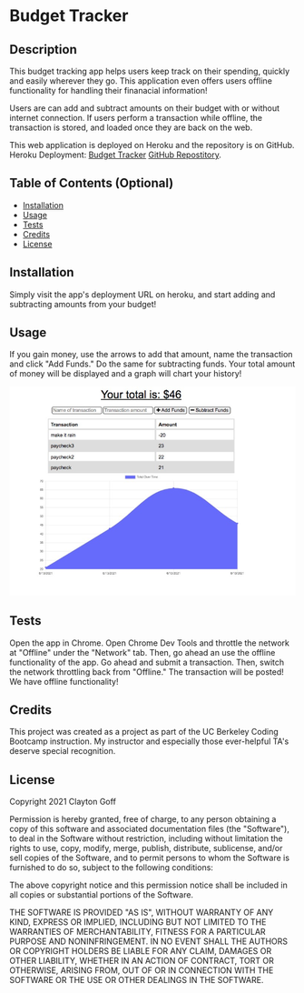 # Budget Tracker

## Description 

This budget tracking app helps users keep track on their spending, quickly and easily wherever they go. This application even offers users offline functionality for handling their finanacial information!

Users are can add and subtract amounts on their budget with or without internet connection. If users perform a transaction while offline, the transaction is stored, and loaded once they are back on the web. 

This web application is deployed on Heroku and the repository is on GitHub.
Heroku Deployment: [Budget Tracker](https://sleepy-sands-14482.herokuapp.com/)
[GitHub Repostitory](https://github.com/Clayto30/budget-tracker).

## Table of Contents (Optional)

* [Installation](#installation)
* [Usage](#usage)
* [Tests](#tests)
* [Credits](#credits)
* [License](#license)


## Installation

Simply visit the app's deployment URL on heroku, and start adding and subtracting amounts from your budget!

## Usage 

If you gain money, use the arrows to add that amount, name the transaction and click "Add Funds." Do the same for subtracting funds. Your total amount of money will be displayed and a graph will chart your history!

![alt text](public/images/screenshot.jpg)

## Tests

Open the app in Chrome. Open Chrome Dev Tools and throttle the network at "Offline" under the "Network" tab. Then, go ahead an use the offline functionality of the app. Go ahead and submit a transaction. Then, switch the network throttling back from "Offline." The transaction will be posted! We have offline functionality!

## Credits

This project was created as a project as part of the UC Berkeley Coding Bootcamp instruction. My instructor and especially those ever-helpful TA's deserve special recognition.

## License

Copyright 2021 Clayton Goff

Permission is hereby granted, free of charge, to any person obtaining a copy of this software and associated documentation files (the "Software"), to deal in the Software without restriction, including without limitation the rights to use, copy, modify, merge, publish, distribute, sublicense, and/or sell copies of the Software, and to permit persons to whom the Software is furnished to do so, subject to the following conditions:

The above copyright notice and this permission notice shall be included in all copies or substantial portions of the Software.

THE SOFTWARE IS PROVIDED "AS IS", WITHOUT WARRANTY OF ANY KIND, EXPRESS OR IMPLIED, INCLUDING BUT NOT LIMITED TO THE WARRANTIES OF MERCHANTABILITY, FITNESS FOR A PARTICULAR PURPOSE AND NONINFRINGEMENT. IN NO EVENT SHALL THE AUTHORS OR COPYRIGHT HOLDERS BE LIABLE FOR ANY CLAIM, DAMAGES OR OTHER LIABILITY, WHETHER IN AN ACTION OF CONTRACT, TORT OR OTHERWISE, ARISING FROM, OUT OF OR IN CONNECTION WITH THE SOFTWARE OR THE USE OR OTHER DEALINGS IN THE SOFTWARE.